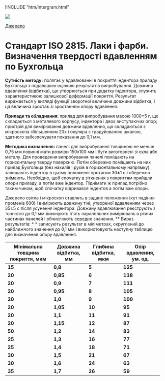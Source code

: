 
!INCLUDE "htm/intergram.html"

![](https://chart.googleapis.com/chart?chs=180x180&amp;cht=qr&amp;chl=https://pp.vokov.tk/%D0%B2%D0%B8%D0%B1%D1%96%D1%80_%D1%84%D0%B0%D1%80%D0%B1%D0%B8.html) 

[Джерело](http://vseokraskah.net/standart-iso-2815 "Permalink to Стандарт ISO 2815. Лаки и краски. Определение твердости вдавливанием по Бухгольцу")

# Стандарт ISO 2815. Лаки і фарби. Визначення твердості вдавленням по Бухгольца

**Сутність методу:** полягає у вдавлюванні в покриття індентора приладу Бухгольца з подальшою оцінкою результатів випробування. Довжина вдавлення (відбитка), що утворюється при додатку індентора, служить характеристикою залишкової деформації покриття. Результат виражається у вигляді функції зворотної величини довжини відбитка, і ця величина зростає зі зростанням опору вдавлення.

**Прилади та обладнання:** прилад для випробування масою 1000±5 г, що складається з металевого корпусу, індентора і двох виступаючих опор; пристрій для вимірювання довжини вдавлення, що складаються з мікроскопа збільшенням 20х і окуляра з градуйованою шкалою, здатного забезпечувати показання до 0,1 мм.

**Методика визначення:** панелі для випробування товщиною не менше 0,75 мм повинні мати розміри 150х100 мм і бути виготовлені зі скла або металу.
Для проведення випробування панелі поміщають на горизонтальну тверду поверхню. Потім обережно поміщають на них прилад Бухгольца (без нахилів і рухів в горизонтальному напрямку), залишають індентор в цьому положенні протягом 30±1 с і обережно знімають.
Необхідно, щоб спочатку в зіткнення з покриттям прийшли опори приладу, а потім вже індентор. Піднімати ж прилад потрібно таким чином, щоб спочатку відривався індентов а потім вже опори.

Джерело світла і мікроскоп ставлять в задане положення (кут падіння променів 600) і вимірюють довжину тіні, утвореної вдавленням через 35±5 с після усунення індентора. Довжину вдавлювання реєструють з точністю до 0,1 мм.виконують п'ять паралельних вимірювань в різних частинах панелей і обчислюють середнє значення.
** Вираз результатів: * * записують результат в міліметрах, округлений до найближчого значення до 0,1 мм і використовують наступну таблицю для визначення опору вдавлення.

| **Мінімальна товщина покриття, мкм** 	| **Довжина відбитка, мм** 	| **Глибина відбитка, мкм** 	| **Опір вдавлення, ум. од.** 	|
|--------------------------------------	|--------------------------	|---------------------------	|-----------------------------	|
| **15**                               	| **0,8**                  	| **5**                     	| **125**                     	|
| **20**                               	| **0,85**                 	| **6**                     	| **118**                     	|
| **20**                               	| **0,9**                  	| **7**                     	| **111**                     	|
| **20**                               	| **0,95**                 	| **8**                     	| **105**                     	|
| **20**                               	| **1,0**                  	| **9**                     	| **100**                     	|
| **20**                               	| **1,05**                 	| **10**                    	| **95**                      	|
| **20**                               	| **1,1**                  	| **11**                    	| **91**                      	|
| **20**                               	| **1,15**                 	| **12**                    	| **87**                      	|
| **50**                               	| **1,2**                  	| **14**                    	| **83**                      	|
| **25**                               	| **1,3**                  	| **16**                    	| **77**                      	|
| **25**                               	| **1,4**                  	| **18**                    	| **71**                      	|
| **30**                               	| **1,5**                  	| **21**                    	| **67**                      	|
| **30**                               	| **1,6**                  	| **24**                    	| **63**                      	|
| **35**                               	| **1,7**                  	| **26**                    	| **59**                      	|

  